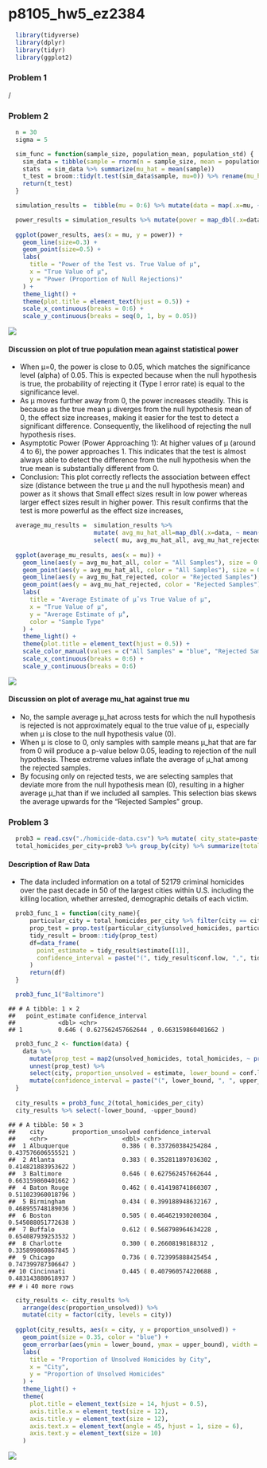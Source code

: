 p8105_hw5_ez2384
================

``` r
  library(tidyverse)
  library(dplyr)
  library(tidyr)
  library(ggplot2)
```

### Problem 1

/

### Problem 2

``` r
  n = 30
  sigma = 5
```

``` r
  sim_func = function(sample_size, population_mean, population_std) {
    sim_data = tibble(sample = rnorm(n = sample_size, mean = population_mean, sd = population_std))
    stats  = sim_data %>% summarize(mu_hat = mean(sample))
    t_test = broom::tidy(t.test(sim_data$sample, mu=0)) %>% rename(mu_hat = estimate) %>% select(mu_hat, p.value)
    return(t_test)
  }
```

``` r
  simulation_results =  tibble(mu = 0:6) %>% mutate(data = map(.x=mu, ~ rerun(5000, sim_func(sample_size=n, population_mean=.x, population_std=sigma)) %>% bind_rows()))
```

``` r
  power_results = simulation_results %>% mutate(power = map_dbl(.x=data, ~ mean(.x$p.value < 0.05))) %>% select(mu, power)
  
  ggplot(power_results, aes(x = mu, y = power)) +
    geom_line(size=0.3) +
    geom_point(size=0.5) +
    labs(
      title = "Power of the Test vs. True Value of μ",
      x = "True Value of μ",
      y = "Power (Proportion of Null Rejections)"
    ) +
    theme_light() +
    theme(plot.title = element_text(hjust = 0.5)) +
    scale_x_continuous(breaks = 0:6) +
    scale_y_continuous(breaks = seq(0, 1, by = 0.05))
```

![](p8105_hw5_EZ2384_files/figure-gfm/Power%20Results%20&%20Plot%20showing%20the%20mu-power%20relationship-1.png)<!-- -->

#### Discussion on plot of true population mean against statistical power

- When μ=0, the power is close to 0.05, which matches the significance
  level (alpha) of 0.05. This is expected because when the null
  hypothesis is true, the probability of rejecting it (Type I error
  rate) is equal to the significance level.  
- As μ moves further away from 0, the power increases steadily. This is
  because as the true mean μ diverges from the null hypothesis mean of
  0, the effect size increases, making it easier for the test to detect
  a significant difference. Consequently, the likelihood of rejecting
  the null hypothesis rises.  
- Asymptotic Power (Power Approaching 1): At higher values of μ (around
  4 to 6), the power approaches 1. This indicates that the test is
  almost always able to detect the difference from the null hypothesis
  when the true mean is substantially different from 0.  
- Conclusion: This plot correctly reflects the association between
  effect size (distance between the true μ and the null hypothesis mean)
  and power as it shows that Small effect sizes result in low power
  whereas larger effect sizes result in higher power. This result
  confirms that the test is more powerful as the effect size increases,

``` r
  average_mu_results =  simulation_results %>% 
                        mutate( avg_mu_hat_all=map_dbl(.x=data, ~ mean(.x$mu_hat)), avg_mu_hat_rejected=map_dbl(data, ~ mean(.x$mu_hat[.x$p.value < 0.05])) ) %>%
                        select( mu, avg_mu_hat_all, avg_mu_hat_rejected )
  
  ggplot(average_mu_results, aes(x = mu)) +
    geom_line(aes(y = avg_mu_hat_all, color = "All Samples"), size = 0.35) +
    geom_point(aes(y = avg_mu_hat_all, color = "All Samples"), size = 0.5) +
    geom_line(aes(y = avg_mu_hat_rejected, color = "Rejected Samples"), size = 0.35) +
    geom_point(aes(y = avg_mu_hat_rejected, color = "Rejected Samples"), size = 0.5) +
    labs(
      title = "Average Estimate of μ̂ vs True Value of μ",
      x = "True Value of μ",
      y = "Average Estimate of μ̂",
      color = "Sample Type"
    ) +
    theme_light() +
    theme(plot.title = element_text(hjust = 0.5)) +
    scale_color_manual(values = c("All Samples" = "blue", "Rejected Samples" = "red")) +
    scale_x_continuous(breaks = 0:6) +
    scale_y_continuous(breaks = 0:6)
```

![](p8105_hw5_EZ2384_files/figure-gfm/unnamed-chunk-1-1.png)<!-- -->

#### Discussion on plot of average mu_hat against true mu

- No, the sample average μ_hat across tests for which the null
  hypothesis is rejected is not approximately equal to the true value of
  μ, especially when μ is close to the null hypothesis value (0).
- When μ is close to 0, only samples with sample means μ_hat that are
  far from 0 will produce a p-value below 0.05, leading to rejection of
  the null hypothesis. These extreme values inflate the average of μ_hat
  among the rejected samples.  
- By focusing only on rejected tests, we are selecting samples that
  deviate more from the null hypothesis mean (0), resulting in a higher
  average μ_hat than if we included all samples. This selection bias
  skews the average upwards for the “Rejected Samples” group.

### Problem 3

``` r
  prob3 = read.csv("./homicide-data.csv") %>% mutate( city_state=paste(city, state, sep=", ") )
  total_homicides_per_city=prob3 %>% group_by(city) %>% summarize(total_homicides=n(), unsolved_homicides=sum(disposition == "Closed without arrest" | disposition == "Open/No arrest"))
```

#### Description of Raw Data

- The data included information on a total of 52179 criminal homicides
  over the past decade in 50 of the largest cities within U.S. including
  the killing location, whether arrested, demographic details of each
  victim.

``` r
  prob3_func_1 = function(city_name){
      particular_city = total_homicides_per_city %>% filter(city == city_name)
      prop_test = prop.test(particular_city$unsolved_homicides, particular_city$total_homicides)
      tidy_result = broom::tidy(prop_test)
      df=data_frame(
        point_estimate = tidy_result$estimate[[1]],
        confidence_interval = paste("(", tidy_result$conf.low, ",", tidy_result$conf.high, ")")
      )
      return(df)
  }

  prob3_func_1("Baltimore")
```

    ## # A tibble: 1 × 2
    ##   point_estimate confidence_interval                      
    ##            <dbl> <chr>                                    
    ## 1          0.646 ( 0.627562457662644 , 0.663159860401662 )

``` r
  prob3_func_2 <- function(data) {
    data %>%
      mutate(prop_test = map2(unsolved_homicides, total_homicides, ~ prop.test(.x, .y) %>% broom::tidy())) %>%
      unnest(prop_test) %>%
      select(city, proportion_unsolved = estimate, lower_bound = conf.low, upper_bound = conf.high) %>% 
      mutate(confidence_interval = paste("(", lower_bound, ", ", upper_bound, ")"))
  }
  
  city_results = prob3_func_2(total_homicides_per_city)
  city_results %>% select(-lower_bound, -upper_bound)
```

    ## # A tibble: 50 × 3
    ##    city        proportion_unsolved confidence_interval                       
    ##    <chr>                     <dbl> <chr>                                     
    ##  1 Albuquerque               0.386 ( 0.337260384254284 ,  0.437576606555521 )
    ##  2 Atlanta                   0.383 ( 0.352811897036302 ,  0.414821883953622 )
    ##  3 Baltimore                 0.646 ( 0.627562457662644 ,  0.663159860401662 )
    ##  4 Baton Rouge               0.462 ( 0.414198741860307 ,  0.511023960018796 )
    ##  5 Birmingham                0.434 ( 0.399188948632167 ,  0.468955748189036 )
    ##  6 Boston                    0.505 ( 0.464621930200304 ,  0.545088051772638 )
    ##  7 Buffalo                   0.612 ( 0.568798964634228 ,  0.654087939253532 )
    ##  8 Charlotte                 0.300 ( 0.26608198188312 ,  0.335899860867845 ) 
    ##  9 Chicago                   0.736 ( 0.723995888425454 ,  0.747399787306647 )
    ## 10 Cincinnati                0.445 ( 0.407960574220688 ,  0.483143880618937 )
    ## # ℹ 40 more rows

``` r
  city_results <- city_results %>%
    arrange(desc(proportion_unsolved)) %>%
    mutate(city = factor(city, levels = city))
  
  ggplot(city_results, aes(x = city, y = proportion_unsolved)) +
    geom_point(size = 0.35, color = "blue") +
    geom_errorbar(aes(ymin = lower_bound, ymax = upper_bound), width = 0.35, color = "red") +
    labs(
      title = "Proportion of Unsolved Homicides by City",
      x = "City",
      y = "Proportion of Unsolved Homicides"
    ) +
    theme_light() +
    theme(
      plot.title = element_text(size = 14, hjust = 0.5),
      axis.title.x = element_text(size = 12),
      axis.title.y = element_text(size = 12),
      axis.text.x = element_text(angle = 45, hjust = 1, size = 6),
      axis.text.y = element_text(size = 10)
    )
```

![](p8105_hw5_EZ2384_files/figure-gfm/unnamed-chunk-2-1.png)<!-- -->
